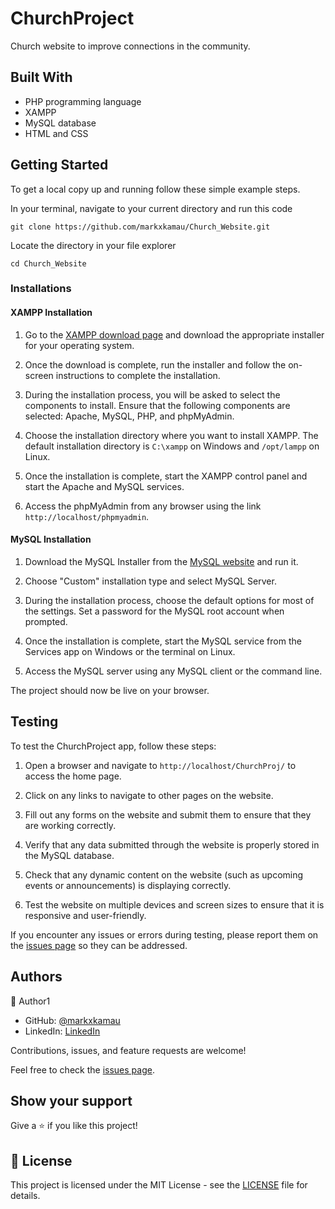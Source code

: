 # ChurchProject

Church website to improve connections in the community.

## Built With

- PHP programming language
- XAMPP
- MySQL database
- HTML and CSS

## Getting Started

To get a local copy up and running follow these simple example steps.

In your terminal, navigate to your current directory and run this code

`git clone https://github.com/markxkamau/Church_Website.git`

Locate the directory in your file explorer

`cd Church_Website`

### Installations

#### XAMPP Installation

1. Go to the [XAMPP download page](https://www.apachefriends.org/download.html) and download the appropriate installer for your operating system.

2. Once the download is complete, run the installer and follow the on-screen instructions to complete the installation. 

3. During the installation process, you will be asked to select the components to install. Ensure that the following components are selected: Apache, MySQL, PHP, and phpMyAdmin.

4. Choose the installation directory where you want to install XAMPP. The default installation directory is `C:\xampp` on Windows and `/opt/lampp` on Linux.

5. Once the installation is complete, start the XAMPP control panel and start the Apache and MySQL services.

6. Access the phpMyAdmin from any browser using the link `http://localhost/phpmyadmin`. 

#### MySQL Installation

1. Download the MySQL Installer from the [MySQL website](https://dev.mysql.com/downloads/installer/) and run it.

2. Choose "Custom" installation type and select MySQL Server.

3. During the installation process, choose the default options for most of the settings. Set a password for the MySQL root account when prompted.

4. Once the installation is complete, start the MySQL service from the Services app on Windows or the terminal on Linux. 

5. Access the MySQL server using any MySQL client or the command line.

The project should now be live on your browser.

## Testing

To test the ChurchProject app, follow these steps:

1. Open a browser and navigate to `http://localhost/ChurchProj/` to access the home page.

2. Click on any links to navigate to other pages on the website.

3. Fill out any forms on the website and submit them to ensure that they are working correctly.

4. Verify that any data submitted through the website is properly stored in the MySQL database.

5. Check that any dynamic content on the website (such as upcoming events or announcements) is displaying correctly.

6. Test the website on multiple devices and screen sizes to ensure that it is responsive and user-friendly.

If you encounter any issues or errors during testing, please report them on the [issues page](https://github.com/markxkamau/ChurchProj/issues) so they can be addressed.

## Authors


👤 Author1

- GitHub: [@markxkamau](https://github.com/markxkamau)
- LinkedIn: [LinkedIn](https://www.linkedin.com/in/nemwel-nyandoro-aa1b2620b/)

Contributions, issues, and feature requests are welcome!

Feel free to check the [issues page](https://github.com/markxkamau/ChurchProj/issues).

## Show your support

Give a ⭐️ if you like this project!

## 📝 License

This project is licensed under the MIT License - see the [LICENSE](https://github.com/markxkamau/ChurchProj/blob/main/LICENSE) file for details.
